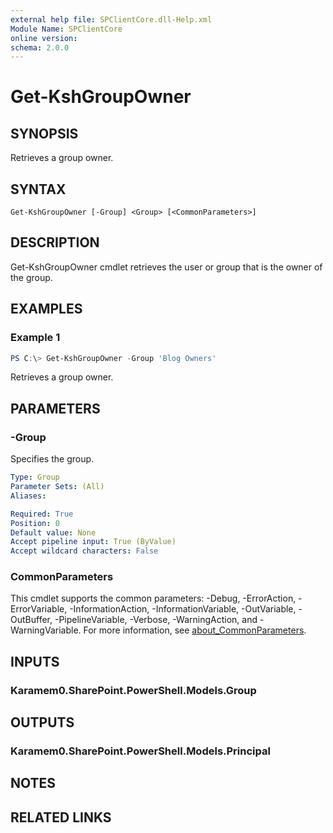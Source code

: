 ```yaml
---
external help file: SPClientCore.dll-Help.xml
Module Name: SPClientCore
online version:
schema: 2.0.0
---
```


# Get-KshGroupOwner

## SYNOPSIS
Retrieves a group owner.

## SYNTAX

```
Get-KshGroupOwner [-Group] <Group> [<CommonParameters>]
```

## DESCRIPTION
Get-KshGroupOwner cmdlet retrieves the user or group that is the owner of the group.

## EXAMPLES

### Example 1
```powershell
PS C:\> Get-KshGroupOwner -Group 'Blog Owners'
```

Retrieves a group owner.

## PARAMETERS

### -Group
Specifies the group.

```yaml
Type: Group
Parameter Sets: (All)
Aliases:

Required: True
Position: 0
Default value: None
Accept pipeline input: True (ByValue)
Accept wildcard characters: False
```

### CommonParameters
This cmdlet supports the common parameters: -Debug, -ErrorAction, -ErrorVariable, -InformationAction, -InformationVariable, -OutVariable, -OutBuffer, -PipelineVariable, -Verbose, -WarningAction, and -WarningVariable. For more information, see [about_CommonParameters](http://go.microsoft.com/fwlink/?LinkID=113216).

## INPUTS

### Karamem0.SharePoint.PowerShell.Models.Group

## OUTPUTS

### Karamem0.SharePoint.PowerShell.Models.Principal

## NOTES

## RELATED LINKS
